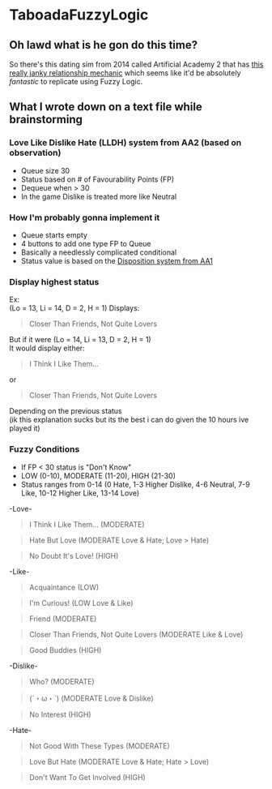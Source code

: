 # TaboadaFuzzyLogic
## Oh lawd what is he gon do this time?
So there's this dating sim from 2014 called Artificial Academy 2 that has [this really janky relationship mechanic](https://wiki.anime-sharing.com/hgames/index.php?title=Artificial_Academy_2/Gameplay/Favorability_Rating) which seems like it'd be absolutely *fantastic* to replicate using Fuzzy Logic.

## What I wrote down on a text file while brainstorming
### Love Like Dislike Hate (LLDH) system from AA2 (based on observation)
- Queue size 30
- Status based on # of Favourability Points (FP)
- Dequeue when > 30
- In the game Dislike is treated more like Neutral

### How I'm probably gonna implement it
- Queue starts empty
- 4 buttons to add one type FP to Queue
- Basically a needlessly complicated conditional
- Status value is based on the [Disposition system from AA1](http://wiki.anime-sharing.com/hgames/index.php?title=Artificial_Academy/Gameplay#Character_Dispositions)

### Display highest status  
Ex:  
(Lo = 13, Li = 14, D = 2, H = 1) 
Displays:
> Closer Than Friends, Not Quite Lovers

But if it were (Lo = 14, Li = 13, D = 2, H = 1)   
It would display either:  
> I Think I Like Them...

or

> Closer Than Friends, Not Quite Lovers

Depending on the previous status  
(ik this explanation sucks but its the best i can do given the 10 hours ive played it)

### Fuzzy Conditions
- If FP < 30 status is "Don't Know"
- LOW (0-10), MODERATE (11-20), HIGH (21-30)
- Status ranges from 0-14 (0 Hate, 1-3 Higher Dislike, 4-6 Neutral, 7-9 Like, 10-12 Higher Like, 13-14 Love)

-Love-
> I Think I Like Them... (MODERATE)

> Hate But Love (MODERATE Love & Hate; Love > Hate)

> No Doubt It's Love! (HIGH)

-Like-
> Acquaintance (LOW)

> I'm Curious! (LOW Love & Like)

> Friend (MODERATE)

> Closer Than Friends, Not Quite Lovers (MODERATE Like & Love)

> Good Buddies (HIGH)

-Dislike-
> Who? (MODERATE)

> (´・ω・`) (MODERATE Love & Dislike)

> No Interest (HIGH)

-Hate-
> Not Good With These Types (MODERATE)

> Love But Hate (MODERATE Love & Hate; Hate > Love)

> Don't Want To Get Involved (HIGH)